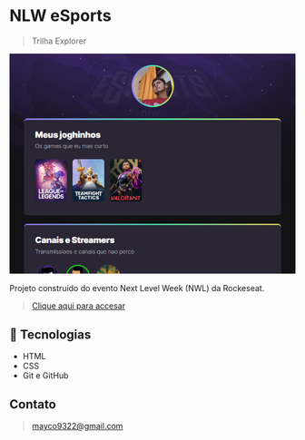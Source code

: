 # NLW eSports 


> Trilha Explorer

![preview](./.github/preview.png)

Projeto construido do evento Next Level Week (NWL) da Rockeseat.

> [Clique aqui para accesar](https://maycotarrat.github.io/nlw-esports-explorer/)


## 🦾 Tecnologias

- HTML 
- CSS
- Git e GitHub

## Contato

> mayco9322@gmail.com 

